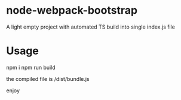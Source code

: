 # node-webpack-bootstrap
A light empty project with automated TS build into single index.js file

# Usage
npm i
npm run build

the compiled file is /dist/bundle.js

enjoy
